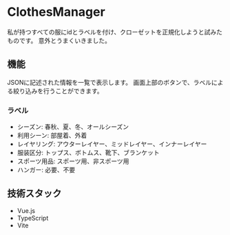 # ClothesManager

私が持つすべての服にidとラベルを付け、クローゼットを正規化しようと試みたものです。
意外とうまくいきました。

## 機能

JSONに記述された情報を一覧で表示します。
画面上部のボタンで、ラベルによる絞り込みを行うことができます。

### ラベル

- シーズン: 春秋、夏、冬、オールシーズン
- 利用シーン: 部屋着、外着
- レイヤリング: アウターレイヤー、ミッドレイヤー、インナーレイヤー
- 服装区分: トップス、ボトムス、靴下、ブランケット
- スポーツ用品: スポーツ用、非スポーツ用
- ハンガー: 必要、不要

## 技術スタック

- Vue.js
- TypeScript
- Vite
